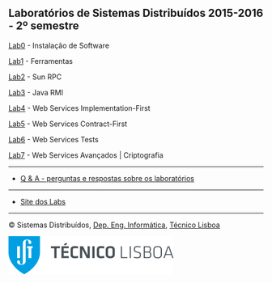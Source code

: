 

## Laboratórios de Sistemas Distribuídos 2015-2016 - 2º semestre


[Lab0](./Lab0) - Instalação de Software 

[Lab1](./Lab1) - Ferramentas

[Lab2](./Lab2) - Sun RPC

[Lab3](./Lab3) - Java RMI

[Lab4](./Lab4) - Web Services Implementation-First

[Lab5](./Lab5) - Web Services Contract-First 

[Lab6](./Lab6) - Web Services Tests

[Lab7](./Lab7) - Web Services Avançados | Criptografia


* * *

*   [Q & A - perguntas e respostas sobre os laboratórios](http://disciplinas.tecnico.ulisboa.pt/leic-sod/2015-2016/labs/proj/faq.html)

* * *

*   [Site dos Labs](http://disciplinas.tecnico.ulisboa.pt/leic-sod/2015-2016/labs/index.html)

* * *



© Sistemas Distribuídos, [Dep. Eng. Informática](http://www.dei.tecnico.ulisboa.pt/), [Técnico Lisboa](http://www.ist.eu)

![Alt text](logo.svg "Instituto Superior Técnico - Universidade de Lisboa")